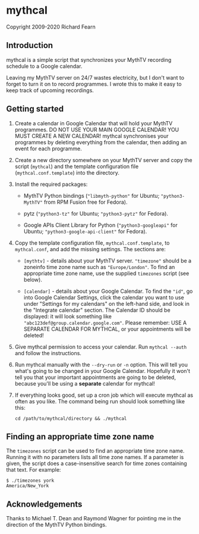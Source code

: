 # mythcal

Copyright 2009-2020 Richard Fearn

## Introduction

mythcal is a simple script that synchronizes your MythTV recording schedule to
a Google calendar.

Leaving my MythTV server on 24/7 wastes electricity, but I don't want to forget
to turn it on to record programmes. I wrote this to make it easy to keep track
of upcoming recordings.

## Getting started

1. Create a calendar in Google Calendar that will hold your MythTV programmes.
   DO NOT USE YOUR MAIN GOOGLE CALENDAR! YOU MUST CREATE A NEW CALENDAR!
   mythcal synchronises your programmes by deleting everything from the
   calendar, then adding an event for each programme.

2. Create a new directory somewhere on your MythTV server and copy the script
   (`mythcal`) and the template configuration file (`mythcal.conf.template`) into
   the directory.

3. Install the required packages:

    * MythTV Python bindings (`"libmyth-python"` for Ubuntu; `"python3-MythTV"`
      from RPM Fusion free for Fedora).

    * pytz (`"python3-tz"` for Ubuntu; `"python3-pytz"` for Fedora).

    * Google APIs Client Library for Python (`"python3-googleapi"` for Ubuntu;
      `"python3-google-api-client"` for Fedora).

4. Copy the template configuration file, `mythcal.conf.template`, to
   `mythcal.conf`, and add the missing settings. The sections are:

    * `[mythtv]` - details about your MythTV server. `"timezone"` should be a
      zoneinfo time zone name such as `"Europe/London"`. To find an appropriate
      time zone name, use the supplied `timezones` script (see below).

    * `[calendar]` - details about your Google Calendar. To find the `"id"`, go into
      Google Calendar Settings, click the calendar you want to use under
      "Settings for my calendars" on the left-hand side, and look in the
      "Integrate calendar" section. The Calendar ID
      should be displayed: it will look something like
      `"abc123def@group.calendar.google.com"`. Please remember: USE A SEPARATE
      CALENDAR FOR MYTHCAL, or your appointments will be deleted!

5. Give mythcal permission to access your calendar. Run `mythcal --auth` and
   follow the instructions.

6. Run mythcal manually with the `--dry-run` or `-n` option. This will tell you
   what's going to be changed in your Google Calendar. Hopefully it won't tell
   you that your important appointments are going to be deleted, because you'll
   be using a **separate** calendar for mythcal!

7. If everything looks good, set up a cron job which will execute mythcal as
   often as you like. The command being run should look something like this:

   `cd /path/to/mythcal/directory && ./mythcal`

## Finding an appropriate time zone name

The `timezones` script can be used to find an appropriate time zone name.
Running it with no parameters lists all time zone names. If a parameter is
given, the script does a case-insensitive search for time zones containing
that text. For example:

    $ ./timezones york
    America/New_York

## Acknowledgements

Thanks to Michael T. Dean and Raymond Wagner for pointing me in the direction
of the MythTV Python bindings.
